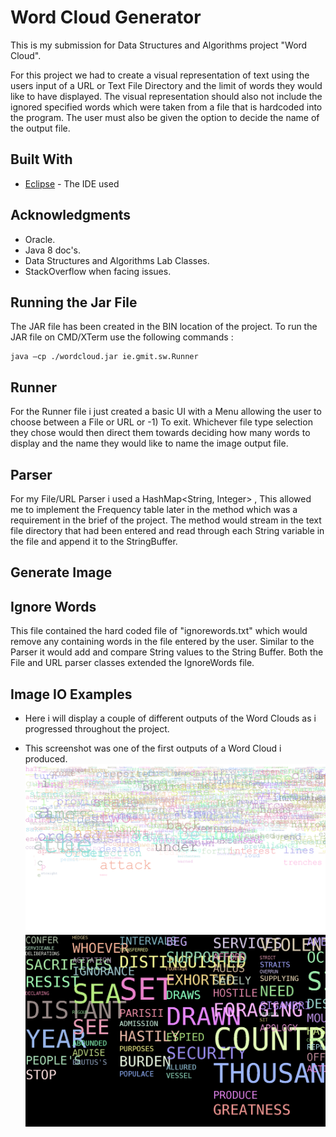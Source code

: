 # Word Cloud Generator 


This is my submission for Data Structures and Algorithms project "Word Cloud".

For this project we had to create a visual representation of text using the users input of a URL or Text File Directory and the limit of words they would like to have displayed. The visual representation should also not include the ignored specified words which were taken from a file that is hardcoded into the program. The user must also be given the option to decide the name of the output file. 

## Built With
*  [Eclipse](https://www.eclipse.org/) - The IDE used

## Acknowledgments
* Oracle.
* Java 8 doc's.
* Data Structures and Algorithms Lab Classes.
* StackOverflow when facing issues.

## Running the Jar File
The JAR file has been created in the BIN location of the project. 
To run the JAR file on CMD/XTerm use the following commands :
```
java –cp ./wordcloud.jar ie.gmit.sw.Runner
```

## Runner
For the Runner file i just created a basic UI with a Menu allowing the user to choose between a File or URL or -1) To exit.
Whichever file type selection they chose would then direct them towards deciding how many words to display and the name they would like to name the image output file.

## Parser
For my File/URL Parser i used a HashMap<String, Integer> , This allowed me to implement the Frequency table later in the method which was a requirement in the brief of the project. The method would stream in the text file directory that had been entered and read through each String variable in the file and append it to the StringBuffer.

## Generate Image

## Ignore Words
This file contained the hard coded file of "ignorewords.txt" which would remove any containing words in the file entered by the user. 
Similar to the Parser it would add and compare String values to the String Buffer. Both the File and URL parser classes extended the IgnoreWords file.




## Image IO Examples
* Here i will display a couple of different outputs of the Word Clouds as i progressed throughout the project.

* This screenshot was one of the first outputs of a Word Cloud i produced. 
![Screenshot](example.png)
![Screenshot](EXAMPLE.png)
